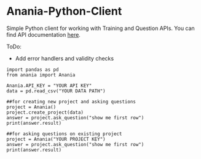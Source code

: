 # Anania-Python-Client

Simple Python client for working with Training and Question APIs. You can find API documentation [here](https://api.anania.ai/docs).

ToDo:
 - Add error handlers and validity checks

```
import pandas as pd
from anania import Anania

Anania.API_KEY = "YOUR API KEY"
data = pd.read_csv("YOUR DATA PATH")

##for creating new project and asking questions
project = Anania()
project.create_project(data)
answer = project.ask_question("show me first row")
print(answer.result)

##for asking questions on existing project
project = Anania("YOUR PROJECT KEY")
answer = project.ask_question("show me first row")
print(answer.result)
```
